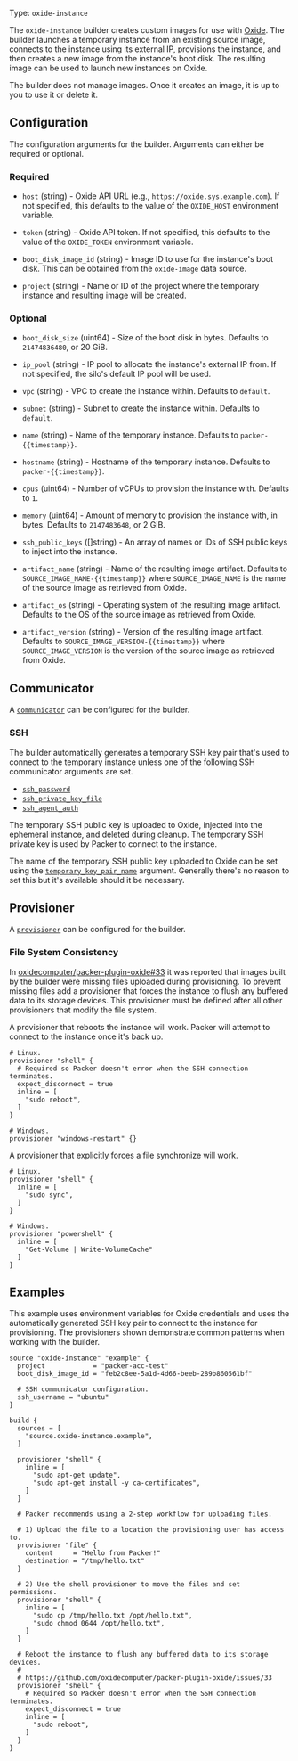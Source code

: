 Type: `oxide-instance`

<!-- Code generated from the comments of the Builder struct in component/builder/instance/builder.go; DO NOT EDIT MANUALLY -->

The `oxide-instance` builder creates custom images for use with
[Oxide](https://oxide.computer). The builder launches a temporary instance
from an existing source image, connects to the instance using its external
IP, provisions the instance, and then creates a new image from the instance's
boot disk. The resulting image can be used to launch new instances on Oxide.

The builder does not manage images. Once it creates an image, it is up to you
to use it or delete it.

<!-- End of code generated from the comments of the Builder struct in component/builder/instance/builder.go; -->


## Configuration

<!-- Code generated from the comments of the Config struct in component/builder/instance/config.go; DO NOT EDIT MANUALLY -->

The configuration arguments for the builder. Arguments can either be required
or optional.

<!-- End of code generated from the comments of the Config struct in component/builder/instance/config.go; -->


### Required

<!-- Code generated from the comments of the Config struct in component/builder/instance/config.go; DO NOT EDIT MANUALLY -->

- `host` (string) - Oxide API URL (e.g., `https://oxide.sys.example.com`). If not specified, this
  defaults to the value of the `OXIDE_HOST` environment variable.

- `token` (string) - Oxide API token. If not specified, this defaults to the value of the
  `OXIDE_TOKEN` environment variable.

- `boot_disk_image_id` (string) - Image ID to use for the instance's boot disk. This can be obtained from the
  `oxide-image` data source.

- `project` (string) - Name or ID of the project where the temporary instance and resulting image
  will be created.

<!-- End of code generated from the comments of the Config struct in component/builder/instance/config.go; -->


### Optional

<!-- Code generated from the comments of the Config struct in component/builder/instance/config.go; DO NOT EDIT MANUALLY -->

- `boot_disk_size` (uint64) - Size of the boot disk in bytes. Defaults to `21474836480`, or 20 GiB.

- `ip_pool` (string) - IP pool to allocate the instance's external IP from. If not specified, the
  silo's default IP pool will be used.

- `vpc` (string) - VPC to create the instance within. Defaults to `default`.

- `subnet` (string) - Subnet to create the instance within. Defaults to `default`.

- `name` (string) - Name of the temporary instance. Defaults to `packer-{{timestamp}}`.

- `hostname` (string) - Hostname of the temporary instance. Defaults to `packer-{{timestamp}}`.

- `cpus` (uint64) - Number of vCPUs to provision the instance with. Defaults to `1`.

- `memory` (uint64) - Amount of memory to provision the instance with, in bytes. Defaults to
  `2147483648`, or 2 GiB.

- `ssh_public_keys` ([]string) - An array of names or IDs of SSH public keys to inject into the instance.

- `artifact_name` (string) - Name of the resulting image artifact. Defaults to
  `SOURCE_IMAGE_NAME-{{timestamp}}` where `SOURCE_IMAGE_NAME` is the name of
  the source image as retrieved from Oxide.

- `artifact_os` (string) - Operating system of the resulting image artifact. Defaults to the OS of the
  source image as retrieved from Oxide.

- `artifact_version` (string) - Version of the resulting image artifact. Defaults to
  `SOURCE_IMAGE_VERSION-{{timestamp}}` where `SOURCE_IMAGE_VERSION` is the
  version of the source image as retrieved from Oxide.

<!-- End of code generated from the comments of the Config struct in component/builder/instance/config.go; -->


## Communicator

A [`communicator`](/docs/communicators) can be configured for the builder.

### SSH

The builder automatically generates a temporary SSH key pair that's used to
connect to the temporary instance unless one of the following SSH communicator
arguments are set.

- [`ssh_password`](/docs/communicators/ssh#ssh_password)
- [`ssh_private_key_file`](/docs/communicators/ssh#ssh_private_key_file)
- [`ssh_agent_auth`](/docs/communicators/ssh#ssh_agent_auth)

The temporary SSH public key is uploaded to Oxide, injected into the ephemeral
instance, and deleted during cleanup. The temporary SSH private key is used by
Packer to connect to the instance.

The name of the temporary SSH public key uploaded to Oxide can be set using the
[`temporary_key_pair_name`](/docs/communicators/ssh#temporary_key_pair_name)
argument. Generally there's no reason to set this but it's available should it
be necessary.

## Provisioner

A [`provisioner`](/docs/provisioners) can be configured for the builder.

### File System Consistency

In [oxidecomputer/packer-plugin-oxide#33](https://github.com/oxidecomputer/packer-plugin-oxide/issues/33) 
it was reported that images built by the builder were missing files uploaded
during provisioning. To prevent missing files add a provisioner that forces the
instance to flush any buffered data to its storage devices. This provisioner
must be defined after all other provisioners that modify the file system.

A provisioner that reboots the instance will work. Packer will attempt to
connect to the instance once it's back up.

```hcl
# Linux. 
provisioner "shell" {
  # Required so Packer doesn't error when the SSH connection terminates.
  expect_disconnect = true
  inline = [
    "sudo reboot",
  ]
}

# Windows.
provisioner "windows-restart" {}
```

A provisioner that explicitly forces a file synchronize will work.

```hcl
# Linux. 
provisioner "shell" {
  inline = [
    "sudo sync",
  ]
}

# Windows.
provisioner "powershell" {
  inline = [
    "Get-Volume | Write-VolumeCache"
  ]
}
```

## Examples

This example uses environment variables for Oxide credentials and uses
the automatically generated SSH key pair to connect to the instance for
provisioning. The provisioners shown demonstrate common patterns when working
with the builder.

```hcl
source "oxide-instance" "example" {
  project            = "packer-acc-test"
  boot_disk_image_id = "feb2c8ee-5a1d-4d66-beeb-289b860561bf"

  # SSH communicator configuration.
  ssh_username = "ubuntu"
}

build {
  sources = [
    "source.oxide-instance.example",
  ]

  provisioner "shell" {
    inline = [
      "sudo apt-get update",
      "sudo apt-get install -y ca-certificates",
    ]
  }

  # Packer recommends using a 2-step workflow for uploading files.

  # 1) Upload the file to a location the provisioning user has access to.
  provisioner "file" {
    content     = "Hello from Packer!"
    destination = "/tmp/hello.txt"
  }

  # 2) Use the shell provisioner to move the files and set permissions.
  provisioner "shell" {
    inline = [
      "sudo cp /tmp/hello.txt /opt/hello.txt",
      "sudo chmod 0644 /opt/hello.txt",
    ]
  }

  # Reboot the instance to flush any buffered data to its storage devices.
  #
  # https://github.com/oxidecomputer/packer-plugin-oxide/issues/33
  provisioner "shell" {
    # Required so Packer doesn't error when the SSH connection terminates.
    expect_disconnect = true
    inline = [
      "sudo reboot",
    ]
  }
}
```
